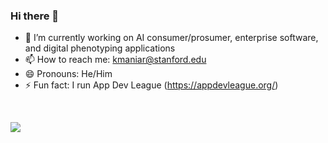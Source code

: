 ### Hi there 👋

- 🔭 I’m currently working on AI consumer/prosumer, enterprise software, and digital phenotyping applications
- 📫 How to reach me: kmaniar@stanford.edu
- 😄 Pronouns: He/Him
- ⚡ Fun fact: I run App Dev League (https://appdevleague.org/)

<br>
<!-- <p>
  <img height="165" src="https://github-readme-stats.vercel.app/api?username=krinetic1234&count_private=true&include_all_commits=true&show_icons=true&theme=algolia" alt="Github Stats" />
  <img src="https://github-readme-stats.vercel.app/api/top-langs/?username=krinetic1234&layout=compact&theme=algolia" alt="Top Languages" />
  <br>
  <br>
<!--   <img src="https://activity-graph.herokuapp.com/graph?username=krinetic1234&bg_color=0D1117&color=5BCDEC&line=5BCDEC&point=FFFFFF&hide_border=true" alt="Activity Graph" /> -->

![](https://komarev.com/ghpvc/?username=krinetic1234&color=green)
